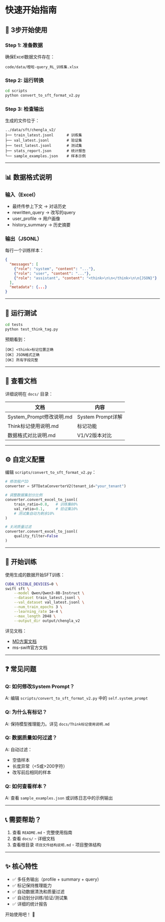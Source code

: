 # 快速开始指南

## 🎯 3步开始使用

### Step 1: 准备数据

确保Excel数据文件存在：
```
code/data/橙啦-query_RL_训练集.xlsx
```

### Step 2: 运行转换

```bash
cd scripts
python convert_to_sft_format_v2.py
```

### Step 3: 检查输出

生成的文件位于：
```
../data/sft/chengla_v2/
├── train_latest.jsonl      # 训练集
├── val_latest.jsonl        # 验证集  
├── test_latest.jsonl       # 测试集
├── stats_report.json       # 统计报告
└── sample_examples.json    # 样本示例
```

---

## 📊 数据格式说明

### 输入（Excel）
- 最终传参上下文 → 对话历史
- rewritten_query → 改写的query
- user_profile → 用户画像
- history_summary → 历史摘要

### 输出（JSONL）
每行一个训练样本：

```json
{
  "messages": [
    {"role": "system", "content": "..."},
    {"role": "user", "content": "..."},
    {"role": "assistant", "content": "<think>\n\n</think>\n\n{JSON}"}
  ],
  "metadata": {...}
}
```

---

## 🧪 运行测试

```bash
cd tests
python test_think_tag.py
```

预期看到：
```
[OK] <think>标记位置正确
[OK] JSON格式正确
[OK] 所有字段完整
```

---

## 📖 查看文档

详细说明在 `docs/` 目录：

| 文档 | 内容 |
|------|------|
| System_Prompt修改说明.md | System Prompt详解 |
| Think标记使用说明.md | <think>标记功能 |
| 数据格式对比说明.md | V1/V2版本对比 |

---

## ⚙️ 自定义配置

编辑 `scripts/convert_to_sft_format_v2.py`：

```python
# 修改租户ID
converter = SFTDataConverterV2(tenant_id="your_tenant")

# 调整数据集划分比例
converter.convert_excel_to_jsonl(
    train_ratio=0.8,   # 训练集80%
    val_ratio=0.1,     # 验证集10%
    # 测试集自动为剩余10%
)

# 关闭质量过滤
converter.convert_excel_to_jsonl(
    quality_filter=False
)
```

---

## 🚀 开始训练

使用生成的数据开始SFT训练：

```bash
CUDA_VISIBLE_DEVICES=0 \
swift sft \
    --model Qwen/Qwen3-8B-Instruct \
    --dataset train_latest.jsonl \
    --val_dataset val_latest.jsonl \
    --num_train_epochs 3 \
    --learning_rate 1e-4 \
    --max_length 2048 \
    --output_dir output/chengla_v2
```

详见文档：
- [MD方案文档](../../Plan_md/SalesRAG_Query_Rewrite_RL_Training_Plan.md)
- ms-swift官方文档

---

## ❓ 常见问题

### Q: 如何修改System Prompt？

A: 编辑 `scripts/convert_to_sft_format_v2.py` 中的 `self.system_prompt`

### Q: 为什么有<think>标记？

A: 保持模型推理能力。详见 `docs/Think标记使用说明.md`

### Q: 数据质量如何过滤？

A: 自动过滤：
- 空值样本
- 长度异常（<5或>200字符）
- 改写前后相同的样本

### Q: 如何查看样本？

A: 查看 `sample_examples.json` 或训练日志中的示例输出

---

## 📞 需要帮助？

1. 查看 `README.md` - 完整使用指南
2. 查看 `docs/` - 详细文档
3. 查看根目录 `项目文件结构说明.md` - 项目整体结构

---

## ✨ 核心特性

- ✅ 多任务输出（profile + summary + query）
- ✅ <think>标记保持推理能力
- ✅ 自动数据清洗和质量过滤
- ✅ 自动划分训练/验证/测试集
- ✅ 详细的统计报告

开始使用吧！ 🎉

